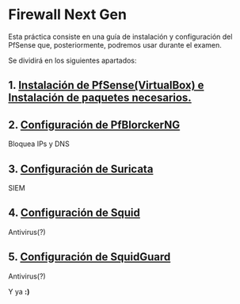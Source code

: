 # Firewall Next Gen

Esta práctica consiste en una guía de instalación y configuración del PfSense que, posteriormente, podremos usar durante el examen.

Se dividirá en los siguientes apartados:

## 1. [Instalación de PfSense(VirtualBox) e Instalación de paquetes necesarios.](./instalacion/Instalacion.md)
## 2. [Configuración de PfBlorckerNG](./PfBlockerNG/PfBlockerNG.md)

Bloquea IPs y DNS

## 3. [Configuración de Suricata](Suricata/Suricata.md)

SIEM

## 4. [Configuración de Squid](Squid/Squid.md)

Antivirus(?)

## 5. [Configuración de SquidGuard](SquidGuard/SquidGuard.md)

Antivirus(?)

Y ya **:)**